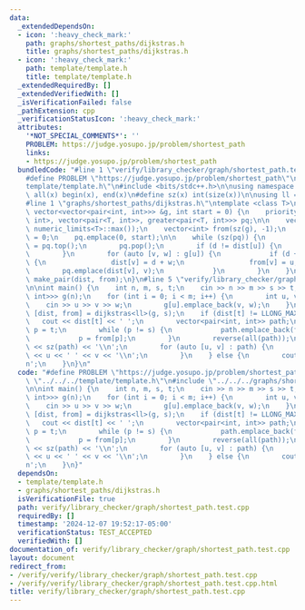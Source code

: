 ```yaml
---
data:
  _extendedDependsOn:
  - icon: ':heavy_check_mark:'
    path: graphs/shortest_paths/dijkstras.h
    title: graphs/shortest_paths/dijkstras.h
  - icon: ':heavy_check_mark:'
    path: template/template.h
    title: template/template.h
  _extendedRequiredBy: []
  _extendedVerifiedWith: []
  _isVerificationFailed: false
  _pathExtension: cpp
  _verificationStatusIcon: ':heavy_check_mark:'
  attributes:
    '*NOT_SPECIAL_COMMENTS*': ''
    PROBLEM: https://judge.yosupo.jp/problem/shortest_path
    links:
    - https://judge.yosupo.jp/problem/shortest_path
  bundledCode: "#line 1 \"verify/library_checker/graph/shortest_path.test.cpp\"\n\
    #define PROBLEM \"https://judge.yosupo.jp/problem/shortest_path\"\n\n#line 1 \"\
    template/template.h\"\n#include <bits/stdc++.h>\n\nusing namespace std;\n\n#define\
    \ all(x) begin(x), end(x)\n#define sz(x) int(size(x))\n\nusing ll = long long;\n\
    #line 1 \"graphs/shortest_paths/dijkstras.h\"\ntemplate <class T>\nauto dijkstras(const\
    \ vector<vector<pair<int, int>>> &g, int start = 0) {\n    priority_queue<pair<T,\
    \ int>, vector<pair<T, int>>, greater<pair<T, int>>> pq;\n\n    vector<T> dist(sz(g),\
    \ numeric_limits<T>::max());\n    vector<int> from(sz(g), -1);\n    \n    dist[start]\
    \ = 0;\n    pq.emplace(0, start);\n\n    while (sz(pq)) {\n        auto [d, u]\
    \ = pq.top();\n        pq.pop();\n        if (d != dist[u]) {\n            continue;\n\
    \        }\n        for (auto [v, w] : g[u]) {\n            if (d + w < dist[v])\
    \ {\n                dist[v] = d + w;\n                from[v] = u;\n        \
    \        pq.emplace(dist[v], v);\n            }\n        }\n    }\n    return\
    \ make_pair(dist, from);\n}\n#line 5 \"verify/library_checker/graph/shortest_path.test.cpp\"\
    \n\nint main() {\n    int n, m, s, t;\n    cin >> n >> m >> s >> t;\n    vector<vector<pair<int,\
    \ int>>> g(n);\n    for (int i = 0; i < m; i++) {\n        int u, v, w;\n    \
    \    cin >> u >> v >> w;\n        g[u].emplace_back(v, w);\n    }\n    \n    auto\
    \ [dist, from] = dijkstras<ll>(g, s);\n    if (dist[t] != LLONG_MAX) {\n     \
    \   cout << dist[t] << ' ';\n        vector<pair<int, int>> path;\n        int\
    \ p = t;\n        while (p != s) {\n            path.emplace_back(from[p], p);\n\
    \            p = from[p];\n        }\n        reverse(all(path));\n        cout\
    \ << sz(path) << '\\n';\n        for (auto [u, v] : path) {\n            cout\
    \ << u << ' ' << v << '\\n';\n        }\n    } else {\n        cout << -1 << '\\\
    n';\n    }\n}\n"
  code: "#define PROBLEM \"https://judge.yosupo.jp/problem/shortest_path\"\n\n#include\
    \ \"../../../template/template.h\"\n#include \"../../../graphs/shortest_paths/dijkstras.h\"\
    \n\nint main() {\n    int n, m, s, t;\n    cin >> n >> m >> s >> t;\n    vector<vector<pair<int,\
    \ int>>> g(n);\n    for (int i = 0; i < m; i++) {\n        int u, v, w;\n    \
    \    cin >> u >> v >> w;\n        g[u].emplace_back(v, w);\n    }\n    \n    auto\
    \ [dist, from] = dijkstras<ll>(g, s);\n    if (dist[t] != LLONG_MAX) {\n     \
    \   cout << dist[t] << ' ';\n        vector<pair<int, int>> path;\n        int\
    \ p = t;\n        while (p != s) {\n            path.emplace_back(from[p], p);\n\
    \            p = from[p];\n        }\n        reverse(all(path));\n        cout\
    \ << sz(path) << '\\n';\n        for (auto [u, v] : path) {\n            cout\
    \ << u << ' ' << v << '\\n';\n        }\n    } else {\n        cout << -1 << '\\\
    n';\n    }\n}"
  dependsOn:
  - template/template.h
  - graphs/shortest_paths/dijkstras.h
  isVerificationFile: true
  path: verify/library_checker/graph/shortest_path.test.cpp
  requiredBy: []
  timestamp: '2024-12-07 19:52:17-05:00'
  verificationStatus: TEST_ACCEPTED
  verifiedWith: []
documentation_of: verify/library_checker/graph/shortest_path.test.cpp
layout: document
redirect_from:
- /verify/verify/library_checker/graph/shortest_path.test.cpp
- /verify/verify/library_checker/graph/shortest_path.test.cpp.html
title: verify/library_checker/graph/shortest_path.test.cpp
---
```

